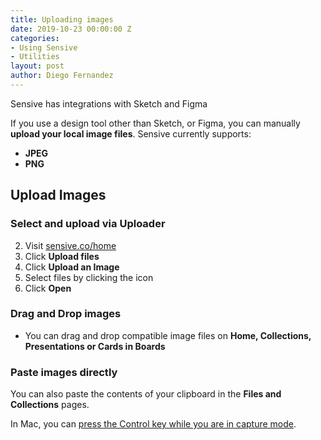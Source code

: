 ```yaml
---
title: Uploading images
date: 2019-10-23 00:00:00 Z
categories:
- Using Sensive
- Utilities
layout: post
author: Diego Fernandez
---
```


Sensive has integrations with Sketch and Figma

If you use a design tool other than Sketch, or Figma, you can manually **upload your local image files**. Sensive currently supports:
- **JPEG**
- **PNG**

## Upload Images

### Select and upload via Uploader
2. Visit [sensive.co/home](https://app.sensive.co/home)
3. Click **Upload files**
4. Click **Upload an Image**
5. Select files by clicking the icon
6. Click **Open**

### Drag and Drop images
- You can drag and drop compatible image files on **Home, Collections, Presentations or Cards in Boards**

### Paste images directly
You can also paste the contents of your clipboard in the **Files and Collections** pages.

In Mac, you can [press the Control key while you are in capture mode](https://support.apple.com/en-us/HT201361).
